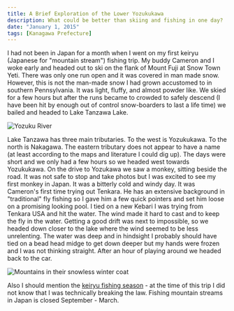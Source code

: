 ```yaml
---
title: A Brief Exploration of the Lower Yozukukawa
description: What could be better than skiing and fishing in one day?
date: "January 1, 2015"
tags: [Kanagawa Prefecture]
---
```

<div class="text-lg m-2">
<p class="mb-2">I had not been in Japan for a month when I went on my first keiryu (Japanese for "mountain stream") fishing trip. My buddy Cameron and I woke early and headed out to ski on the flank of Mount Fuji at Snow Town Yeti. There was only one run open and it was covered in man made snow. However, this is not the man-made snow I had grown accustomed to in southern Pennsylvania. It was light, fluffy, and almost powder like. We skied for a few hours but after the runs became to crowded to safely descend (I have been hit by enough out of control snow-boarders to last a life time) we bailed and headed to Lake Tanzawa Lake.</p>

<img class="w-8/12 rounded-lg shadow-lg mx-auto" src="https://fallfish-tenkara-images.s3-us-west-1.amazonaws.com/FfT+-+Yozukugawa+Brief/Fishing_Yozuku-River_Tenkara_Mountains_Tanazawa.jpg" alt="Yozuku River" />

<p class="mb-2 mt-2">Lake Tanzawa has three main tributaries. To the west is Yozukukawa. To the north is Nakagawa. The eastern tributary does not appear to have a name (at least according to the maps and literature I could dig up). The days were short and we only had a few hours so we headed west towards Yozukukawa. On the drive to Yozukawa we saw a monkey, sitting beside the road. It was not safe to stop and take photos but I was excited to see my first monkey in Japan. It was a bitterly cold and windy day. It was Cameron's first time trying out Tenkara. He has an extensive background in "traditional" fly fishing so I gave him a few quick pointers and set him loose on a promising looking pool. I tied on a new Kebari I was trying from Tenkara USA and hit the water. The wind made it hard to cast and to keep the fly in the water. Getting a good drift was next to impossible, so we headed down closer to the lake where the wind seemed to be less unrelenting. The water was deep and in hindsight I probably should have tied on a bead head midge to get down deeper but my hands were frozen and I was not thinking straight. After an hour of playing around we headed back to the car.</p>

<img class="w-8/12 rounded-lg shadow-md mx-auto" src="https://fallfish-tenkara-images.s3-us-west-1.amazonaws.com/FfT+-+Yozukugawa+Brief/Lake-Tanazawa_Yozukugawa_Tenkara_Fall-Colors.jpg" alt="Mountains in their snowless winter coat" />

<p class="mt-2"> Also I should mention the <a href="https://www.fallfishtenkara.com/keiryu-fishing-season" target="_blank">keiryu fishing season</a> - at the time of this trip I did not know that I was technically breaking the law. Fishing mountain streams in Japan is closed September - March. </p>
</div>